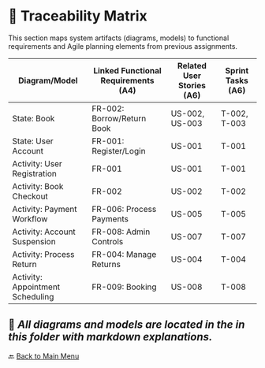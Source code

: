 # 🔗 Traceability Matrix

This section maps system artifacts (diagrams, models) to functional requirements and Agile planning elements from previous assignments.

| Diagram/Model                        | Linked Functional Requirements (A4) | Related User Stories (A6) | Sprint Tasks (A6) |
|-------------------------------------|-------------------------------------|----------------------------|--------------------|
| State: Book                         | FR-002: Borrow/Return Book          | US-002, US-003             | T-002, T-003        |
| State: User Account                 | FR-001: Register/Login              | US-001                     | T-001               |
| Activity: User Registration         | FR-001                              | US-001                     | T-001               |
| Activity: Book Checkout             | FR-002                              | US-002                     | T-002               |
| Activity: Payment Workflow          | FR-006: Process Payments            | US-005                     | T-005               |
| Activity: Account Suspension        | FR-008: Admin Controls              | US-007                     | T-007               |
| Activity: Process Return            | FR-004: Manage Returns              | US-004                     | T-004               |
| Activity: Appointment Scheduling    | FR-009: Booking                     | US-008                     | T-008               |

📌 *All diagrams and models are located in the in this folder with markdown explanations.*
---
  🔙 [Back to Main Menu](./README.md)
